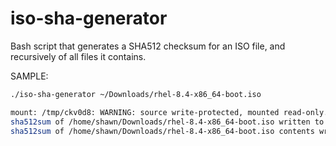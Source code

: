 # iso-sha-generator
Bash script that generates a SHA512 checksum for an ISO file, and recursively of all files it contains.


SAMPLE:
`````bash
./iso-sha-generator ~/Downloads/rhel-8.4-x86_64-boot.iso

mount: /tmp/ckv0d8: WARNING: source write-protected, mounted read-only.
sha512sum of /home/shawn/Downloads/rhel-8.4-x86_64-boot.iso written to /home/shawn/Downloads/rhel-8.4-x86_64-boot.sha512sum
sha512sum of /home/shawn/Downloads/rhel-8.4-x86_64-boot.iso contents written to /home/shawn/Downloads/rhel-8.4-x86_64-boot.sha512sum-contents
`````````
